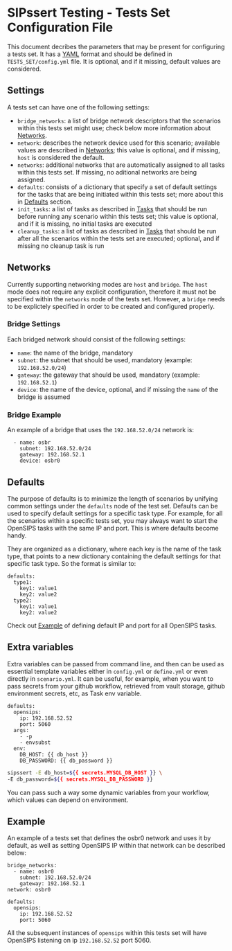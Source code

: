 # SIPssert Testing - Tests Set Configuration File

This document decribes the parameters that may be present for configuring a
tests set. It has a [YAML](https://yaml.org/) format and should be defined in
`TESTS_SET/config.yml` file. It is optional, and if it missing, default values
are considered.

## Settings

A tests set can have one of the following settings:

* `bridge_networks`: a list of bridge network descriptors that the scenarios
within this tests set might use; check below more information about
[Networks](#networks).
* `network`: describes the network device used for this scenario; available
values are described in [Networks](#networks); this value is optional, and if
missing, `host` is considered the default.
* `networks`: additional networks that are automatically assigned to all tasks
within this tests set. If missing, no aditional networks are being assigned.
* `defaults`: consists of a dictionary that specify a set of default settings
for the tasks that are being initiated within this tests set; more about this in
[Defaults](#defaults) section.
* `init_tasks`: a list of tasks as described in [Tasks](../tasks.md) that
should be run before running any scenario within this tests set; this value is
optional, and if it is missing, no initial tasks are executed
* `cleanup_tasks`: a list of tasks as described in [Tasks](../tasks.md) that
should be run after all the scenarios within the tests set are executed;
optional, and if missing no cleanup task is run

## Networks

Currently supporting networking modes are `host` and `bridge`. The `host` mode
does not require any explicit configuration, therefore it must not be specified
within the `networks` node of the tests set. However, a `bridge` needs to be
explictely specified in order to be created and configured properly.

### Bridge Settings

Each bridged network should consist of the following settings:
* `name`: the name of the bridge, mandatory
* `subnet`: the subnet that should be used, mandatory (example: `192.168.52.0/24`)
* `gateway`: the gateway that should be used, mandatory (example: `192.168.52.1`)
* `device`: the name of the device, optional, and if missing the `name` of the
bridge is assumed

### Bridge Example

An example of a bridge that uses the `192.168.52.0/24` network is:
```
  - name: osbr
    subnet: 192.168.52.0/24
    gateway: 192.168.52.1
    device: osbr0
```

## Defaults

The purpose of defaults is to minimize the length of scenarios by unifying
common settings under the `defaults` node of the test set. Defaults can be used
to specify default settings for a specific task type.  For example, for all the
scenarios within a specific tests set, you may always want to start the
OpenSIPS tasks with the same IP and port. This is where defaults become handy.

They are organized as a dictionary, where each key is the name of the task
type, that points to a new dictionary containing the default settings for that
specific task type. So the format is similar to:
```
defaults:
  type1:
    key1: value1
    key2: value2
  type2:
    key1: value1
    key2: value2
```

Check out [Example](#example) of defining default IP and port for all OpenSIPS
tasks.

## Extra variables

Extra variables can be passed from command line, and then can be used as essential 
template variables either in `config.yml` or `define.yml` or even directly in `scenario.yml`.
It can be useful, for example, when you want to pass secrets from your github workflow, 
retrieved from vault storage, github environment secrets, etc, as Task env variable.

```
defaults:
  opensips:
    ip: 192.168.52.52
    port: 5060
  args:
    - -p
    - envsubst
  env:
    DB_HOST: {{ db_host }}
    DB_PASSWORD: {{ db_password }}
```

```bash
sipssert -E db_host=${{ secrets.MYSQL_DB_HOST }} \
-E db_password=${{ secrets.MYSQL_DB_PASSWORD }}
```

You can pass such a way some dynamic variables from your workflow, which values can 
depend on environment.

## Example

An example of a tests set that defines the osbr0 network and uses it by
default, as well as setting OpenSIPS IP within that network can be described
below:
```
bridge_networks:
  - name: osbr0
    subnet: 192.168.52.0/24
    gateway: 192.168.52.1
network: osbr0

defaults:
  opensips:
    ip: 192.168.52.52
    port: 5060
```
All the subsequent instances of `opensips` within this tests set will have
OpenSIPS listening on ip `192.168.52.52` port 5060.
